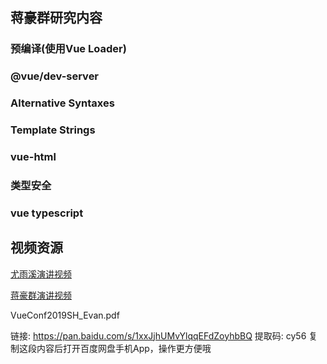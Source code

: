 ## 蒋豪群研究内容
### 预编译(使用Vue Loader)

### @vue/dev-server

### Alternative Syntaxes

### Template Strings
 
### vue-html

### 类型安全

### vue typescript
##  视频资源
[尤雨溪演讲视频](https://v.youku.com/v_show/id_XNDIyNTA1MDU2OA==.html)

[蒋豪群演讲视频](https://v.qq.com/x/page/s0883ls9gfc.html)

VueConf2019SH_Evan.pdf

链接: https://pan.baidu.com/s/1xxJjhUMvYlqqEFdZoyhbBQ 提取码: cy56 复制这段内容后打开百度网盘手机App，操作更方便哦
